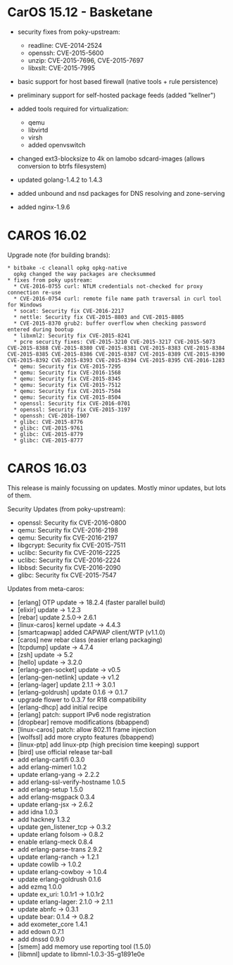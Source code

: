 CarOS 15.12 - Basketane
=======================

* security fixes from poky-upstream:
	* readline: CVE-2014-2524
	* openssh: CVE-2015-5600
	* unzip: CVE-2015-7696, CVE-2015-7697
	* libxslt: CVE-2015-7995

* basic support for host based firewall (native tools + rule persistence)

* preliminary support for self-hosted package feeds (added "kellner")

* added tools required for virtualization:
	* qemu
	* libvirtd
	* virsh
	* added openvswitch

* changed ext3-blocksize to 4k on lamobo sdcard-images
  (allows conversion to btrfs filesystem)

* updated golang-1.4.2 to 1.4.3

* added unbound and nsd packages for DNS resolving and zone-serving

* added nginx-1.9.6


CAROS 16.02
===========

Upgrade note (for building brands):

	* bitbake -c cleanall opkg opkg-native
	  opkg changed the way packages are checksummed
	* fixes from poky upstream:
	  * CVE-2016-0755 curl: NTLM credentials not-checked for proxy connection re-use
	  * CVE-2016-0754 curl: remote file name path traversal in curl tool for Windows
	  * socat: Security fix CVE-2016-2217
	  * nettle: Security fix CVE-2015-8803 and CVE-2015-8805
	  * CVE-2015-8370 grub2: buffer overflow when checking password entered during bootup
	  * libxml2: Security fix CVE-2015-8241
	  * pcre security fixes: CVE-2015-3210 CVE-2015-3217 CVE-2015-5073 CVE-2015-8388 CVE-2015-8380 CVE-2015-8381 CVE-2015-8383 CVE-2015-8384 CVE-2015-8385 CVE-2015-8386 CVE-2015-8387 CVE-2015-8389 CVE-2015-8390 CVE-2015-8392 CVE-2015-8393 CVE-2015-8394 CVE-2015-8395 CVE-2016-1283
	  * qemu: Security fix CVE-2015-7295
	  * qemu: Security fix CVE-2016-1568
	  * qemu: Security fix CVE-2015-8345
	  * qemu: Security fix CVE-2015-7512
	  * qemu: Security fix CVE-2015-7504
	  * qemu: Security fix CVE-2015-8504
	  * openssl: Security fix CVE-2016-0701
	  * openssl: Security fix CVE-2015-3197
	  * openssh: CVE-2016-1907
	  * glibc: CVE-2015-8776
	  * glibc: CVE-2015-9761
	  * glibc: CVE-2015-8779
	  * glibc: CVE-2015-8777

CAROS 16.03
===========

This release is mainly focussing on updates. Mostly
minor updates, but lots of them.

Security Updates (from poky-upstream):

  * openssl: Security fix CVE-2016-0800
  * qemu: Security fix CVE-2016-2198
  * qemu: Security fix CVE-2016-2197
  * libgcrypt: Security fix CVE-2015-7511
  * uclibc: Security fix CVE-2016-2225
  * uclibc: Security fix CVE-2016-2224
  * libbsd: Security fix CVE-2016-2090
  * glibc: Security fix CVE-2015-7547

Updates from meta-caros:

 * [erlang] OTP update -> 18.2.4 (faster parallel build)
 * [elixir] update -> 1.2.3
 * [rebar] update 2.5.0-> 2.6.1
 * [linux-caros] kernel update -> 4.4.3
 * [smartcapwap] added CAPWAP client/WTP (v1.1.0)
 * [caros] new rebar class (easier erlang packaging)
 * [tcpdump] update -> 4.7.4
 * [zsh] update -> 5.2
 * [hello] update -> 3.2.0
 * [erlang-gen-socket] update -> v0.5
 * [erlang-gen-netlink] update -> v1.2
 * [erlang-lager] update 2.1.1 -> 3.0.1
 * [erlang-goldrush] update 0.1.6 -> 0.1.7
 * upgrade flower to 0.3.7 for R18 compatibility
 * [erlang-dhcp] add initial recipe
 * [erlang] patch: support IPv6 node registration
 * [dropbear] remove modifications (bbappend)
 * [linux-caros] patch: allow 802.11 frame injection
 * [wolfssl] add more crypto features (bbappend)
 * [linux-ptp] add linux-ptp (high precision time keeping) support
 * [bird] use official release tar-ball
 * add erlang-cartifi 0.3.0
 * add erlang-mimerl 1.0.2
 * update erlang-yang -> 2.2.2
 * add erlang-ssl-verify-hostname 1.0.5
 * add erlang-setup 1.5.0
 * add erlang-msgpack 0.3.4
 * update erlang-jsx -> 2.6.2
 * add idna 1.0.3
 * add hackney 1.3.2
 * update gen_listener_tcp -> 0.3.2
 * update erlang folsom -> 0.8.2
 * enable erlang-meck 0.8.4
 * add erlang-parse-trans 2.9.2
 * update erlang-ranch -> 1.2.1
 * update cowlib -> 1.0.2
 * update erlang-cowboy -> 1.0.4
 * update erlang-goldrush 0.1.6
 * add ezmq 1.0.0
 * update ex_uri: 1.0.1r1 -> 1.0.1r2
 * update erlang-lager: 2.1.0 -> 2.1.1
 * update abnfc -> 0.3.1
 * update bear: 0.1.4 -> 0.8.2
 * add exometer_core 1.4.1
 * add edown 0.7.1
 * add dnssd 0.9.0
 * [smem] add memory use reporting tool (1.5.0)
 * [libmnl] update to libmnl-1.0.3-35-g1891e0e
